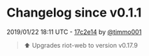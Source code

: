 # Changelog since v0.1.1

2019/01/22 18:11 UTC - [17c2e14](https://github.com/hassio-addons/addon-matrix/commit/17c2e1498376cb3af5148608d12afa7b9c21ba66) by [@timmo001](https://github.com/timmo001)
> :arrow_up: Upgrades riot-web to version v0.17.9 

